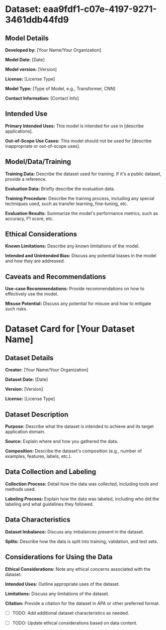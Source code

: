 # Dataset: eaa9fdf1-c07e-4197-9271-3461ddb44fd9


## Model Details
**Developed by:** [Your Name/Your Organization]

**Model Date:** [Date]

**Model version:** [Version]

**License:** [License Type]

**Model Type:** [Type of Model, e.g., Transformer, CNN]

**Contact Information:** [Contact Info]

## Intended Use
**Primary Intended Uses:** This model is intended for use in [describe applications].

**Out-of-Scope Use Cases:** This model should not be used for [describe inappropriate or out-of-scope uses].

## Model/Data/Training
**Training Data:** Describe the dataset used for training. If it's a public dataset, provide a reference.

**Evaluation Data:** Briefly describe the evaluation data.

**Training Procedure:** Describe the training process, including any special techniques used, such as transfer learning, fine-tuning, etc.

**Evaluation Results:** Summarize the model's performance metrics, such as accuracy, F1 score, etc.

## Ethical Considerations
**Known Limitations:** Describe any known limitations of the model.

**Intended and Unintended Bias:** Discuss any potential biases in the model and how they are addressed.

## Caveats and Recommendations
**Use-case Recommendations:** Provide recommendations on how to effectively use the model.

**Misuse Potential:** Discuss any potential for misuse and how to mitigate such risks.

# Dataset Card for [Your Dataset Name]

## Dataset Details
**Creator:** [Your Name/Your Organization]

**Dataset Date:** [Date]

**Version:** [Version]

**License:** [License Type]

## Dataset Description
**Purpose:** Describe what the dataset is intended to achieve and its target application domain.

**Source:** Explain where and how you gathered the data.

**Composition:** Describe the dataset's composition (e.g., number of examples, features, labels, etc.).

## Data Collection and Labeling
**Collection Process:** Detail how the data was collected, including tools and methods used.

**Labeling Process:** Explain how the data was labeled, including who did the labeling and what guidelines they followed.

## Data Characteristics
**Dataset Imbalance:** Discuss any imbalances present in the dataset.

**Splits:** Describe how the data is split into training, validation, and test sets.

## Considerations for Using the Data
**Ethical Considerations:** Note any ethical concerns associated with the dataset.

**Intended Uses:** Outline appropriate uses of the dataset.

**Limitations:** Discuss any limitations of the dataset.

**Citation:** Provide a citation for the dataset in APA or other preferred format.

- [ ] TODO: Add additional dataset characteristics as needed.
- [ ] TODO: Update ethical considerations based on data content.

        
